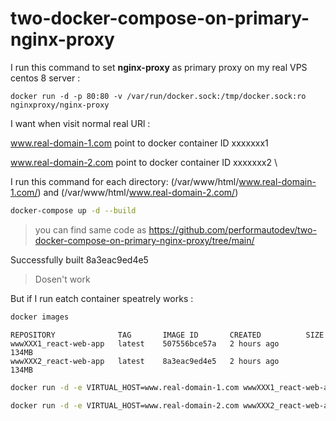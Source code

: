 # two-docker-compose-on-primary-nginx-proxy

I run this command to set **nginx-proxy** as primary proxy on my real VPS centos 8 server :

```shell
docker run -d -p 80:80 -v /var/run/docker.sock:/tmp/docker.sock:ro nginxproxy/nginx-proxy
```





I want when visit normal real URl : 

www.real-domain-1.com point to docker container ID xxxxxxx1

www.real-domain-2.com point to docker container ID xxxxxxx2
\


I run this command for each directory: (/var/www/html/www.real-domain-1.com/) and (/var/www/html/www.real-domain-2.com/)

```bash
docker-compose up -d --build
```
> you can find same code as https://github.com/performautodev/two-docker-compose-on-primary-nginx-proxy/tree/main/

Successfully built 8a3eac9ed4e5

> Dosen't work

But if I run eatch container speatrely works :


```bash
docker images
```

```
REPOSITORY              TAG       IMAGE ID       CREATED          SIZE
wwwXXX1_react-web-app   latest    507556bce57a   2 hours ago      134MB
wwwXXX2_react-web-app   latest    8a3eac9ed4e5   2 hours ago      134MB
```

```bash
docker run -d -e VIRTUAL_HOST=www.real-domain-1.com wwwXXX1_react-web-app
```

```bash
docker run -d -e VIRTUAL_HOST=www.real-domain-2.com wwwXXX2_react-web-app
```


